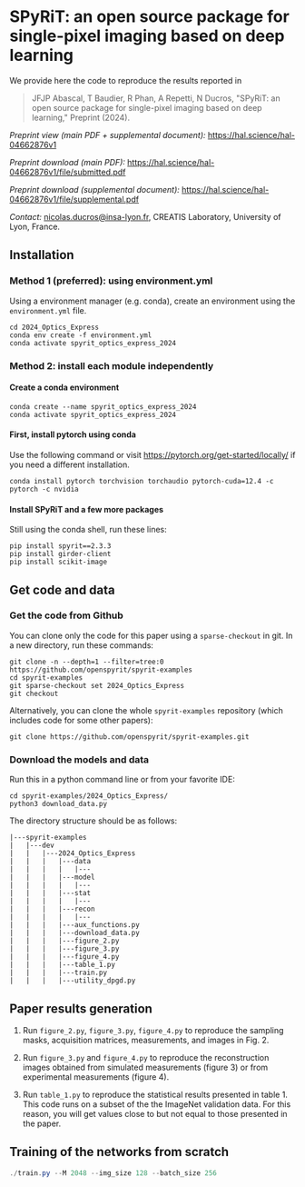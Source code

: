 # SPyRiT: an open source package for single-pixel imaging based on deep learning

We provide here the code to reproduce the results reported in

> JFJP Abascal, T Baudier, R Phan, A Repetti, N Ducros, "SPyRiT: an open source package for single-pixel imaging based on deep learning," Preprint (2024). 

*Preprint view (main PDF + supplemental document):* https://hal.science/hal-04662876v1

*Preprint download (main PDF):* https://hal.science/hal-04662876v1/file/submitted.pdf

*Preprint download (supplemental document):* https://hal.science/hal-04662876v1/file/supplemental.pdf

*Contact:* nicolas.ducros@insa-lyon.fr, CREATIS Laboratory, University of Lyon, France.

## Installation

### Method 1 (preferred): using environment.yml
Using a environment manager (e.g. conda), create an environment using the `environment.yml` file.
```shell
cd 2024_Optics_Express
conda env create -f environment.yml
conda activate spyrit_optics_express_2024
```

### Method 2: install each module independently

#### Create a conda environment
```shell
conda create --name spyrit_optics_express_2024
conda activate spyrit_optics_express_2024
```

#### First, install pytorch using conda
Use the following command or visit https://pytorch.org/get-started/locally/ if you need a different installation.
```shell
conda install pytorch torchvision torchaudio pytorch-cuda=12.4 -c pytorch -c nvidia
```

#### Install SPyRiT and a few more packages
Still using the conda shell, run these lines:
```shell
pip install spyrit==2.3.3
pip install girder-client
pip install scikit-image
```

## Get code and data

### Get the code from Github

You can clone only the code for this paper using a `sparse-checkout` in git. In a new directory, run these commands:
```shell
git clone -n --depth=1 --filter=tree:0 https://github.com/openspyrit/spyrit-examples
cd spyrit-examples
git sparse-checkout set 2024_Optics_Express
git checkout
```

Alternatively, you can clone the whole `spyrit-examples` repository (which includes code for some other papers):
```shell
git clone https://github.com/openspyrit/spyrit-examples.git
```

### Download the models and data

Run this in a python command line or from your favorite IDE:
```shell
cd spyrit-examples/2024_Optics_Express/ 
python3 download_data.py
```

The directory structure should be as follows:

```
|---spyrit-examples
|   |---dev
|   |   |---2024_Optics_Express
|   |   |   |---data
|   |   |   |   |---
|   |   |   |---model
|   |   |   |   |---
|   |   |   |---stat
|   |   |   |   |---
|   |   |   |---recon
|   |   |   |   |---
|   |   |   |---aux_functions.py
|   |   |   |---download_data.py
|   |   |   |---figure_2.py
|   |   |   |---figure_3.py
|   |   |   |---figure_4.py
|   |   |   |---table_1.py
|   |   |   |---train.py
|   |   |   |---utility_dpgd.py
```

## Paper results generation

1. Run `figure_2.py`, `figure_3.py`, `figure_4.py` to reproduce the sampling masks, acquisition matrices, measurements, and images in Fig. 2.

2. Run `figure_3.py` and `figure_4.py` to reproduce the reconstruction images obtained from simulated measurements (figure 3) or from experimental measurements (figure 4).

3. Run `table_1.py` to reproduce the statistical results presented in table 1. This code runs on a subset of the the ImageNet validation data. For this reason, you will get values close to but not equal to those presented in the paper. 

## Training of the networks from scratch

```powershell
./train.py --M 2048 --img_size 128 --batch_size 256
```